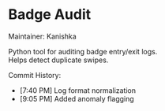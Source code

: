 # Badge Audit  

Maintainer: Kanishka  

Python tool for auditing badge entry/exit logs.  
Helps detect duplicate swipes.  

Commit History:
- [7:40 PM] Log format normalization
- [9:05 PM] Added anomaly flagging
